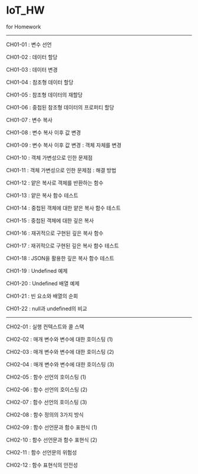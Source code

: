 # IoT_HW
for Homework

---

CH01-01 : 변수 선언

CH01-02 : 데이터 할당

CH01-03 : 데이터 변경

CH01-04 : 참조형 데이터 할당

CH01-05 : 참조형 데이터의 재할당

CH01-06 : 중첩된 참조형 데이터의 프로퍼티 할당

CH01-07 : 변수 복사

CH01-08 : 변수 복사 이후 값 변경

CH01-09 : 변수 복사 이후 값 변경 : 객체 자체를 변경

CH01-10 : 객체 가변성으로 인한 문제점

CH01-11 : 객체 가변성으로 인한 문제점 : 해결 방법

CH01-12 : 얕은 복사로 객체를 반환하는 함수

CH01-13 : 얕은 복사 함수 테스트

CH01-14 : 중첩된 객체에 대한 얕은 복사 함수 테스트

CH01-15 : 중첩된 객체에 대한 깊은 복사

CH01-16 : 재귀적으로 구현된 깊은 복사 함수

CH01-17 : 재귀적으로 구현된 깊은 복사 함수 테스트

CH01-18 : JSON을 활용한 깊은 복사 함수 테스트

CH01-19 : Undefined 예제

CH01-20 : Undefined 배열 예제

CH01-21 : 빈 요소와 배열의 순회

CH01-22 : null과 undefined의 비교

---

CH02-01 : 실행 컨텍스트와 콜 스택

CH02-02 : 매개 변수와 변수에 대한 호이스팅 (1)

CH02-03 : 매개 변수와 변수에 대한 호이스팅 (2)

CH02-04 : 매개 변수와 변수에 대한 호이스팅 (3)

CH02-05 : 함수 선언의 호이스팅 (1)

CH02-06 : 함수 선언의 호이스팅 (2)

CH02-07 : 함수 선언의 호이스팅 (3)

CH02-08 : 함수 정의의 3가지 방식

CH02-09 : 함수 선언문과 함수 표현식 (1)

CH02-10 : 함수 선언문과 함수 표현식 (2)

CH02-11 : 함수 선언문의 위험성

CH02-12 : 함수 표현식의 안전성

